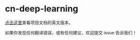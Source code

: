# cn-deep-learning


[点击这里](https://github.com/udacity/deep-learning)查看项目文档的英文版本。


如果你发现任何翻译错误，或有任何建议，欢迎提交 issue 告诉我们！
